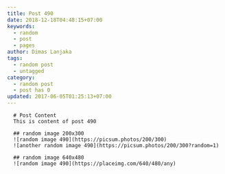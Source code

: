 ```yaml
---
title: Post 490
date: 2018-12-18T04:48:15+07:00
keywords:
  - random
  - post
  - pages
author: Dimas Lanjaka
tags:
  - random post
  - untagged
category:
  - random post
  - post has 0
updated: 2017-06-05T01:25:13+07:00
---
```


      # Post Content
      This is content of post 490

      ## random image 200x300
      ![random image 490](https://picsum.photos/200/300)
      ![another random image 490](https://picsum.photos/200/300?random=1)

      ## random image 640x480
      ![random image 490](https://placeimg.com/640/480/any)
      